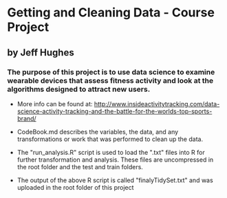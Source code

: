 # Getting and Cleaning Data - Course Project
## by Jeff Hughes

### The purpose of this project is to use data science to examine wearable devices that assess fitness activity and look at the algorithms designed to attract new users.
+ More info can be found at: http://www.insideactivitytracking.com/data-science-activity-tracking-and-the-battle-for-the-worlds-top-sports-brand/

+ CodeBook.md describes the variables, the data, and any transformations or work that was performed to clean up the data.
+ The "run_analysis.R" script is used to load the ".txt" files into R for further transformation and analysis. These files are uncompressed in the root folder and the test and train folders.
+ The output of the above R script is called "finalyTidySet.txt" and was uploaded in the root folder of this project
